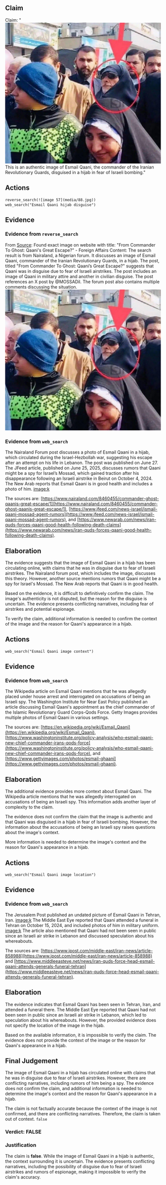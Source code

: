 ## Claim
Claim: "![image 57](media/88.jpg) This is an authentic image of Esmail Qaani, the commander of the Iranian Revolutionary Guards, disguised in a hijab in fear of Israeli bombing."

## Actions
```
reverse_search(![image 57](media/88.jpg))
web_search("Esmail Qaani hijab disguise")
```

## Evidence
### Evidence from `reverse_search`
From [Source](https://www.nairaland.com/8460455/commander-ghost-qaanis-great-escape): Found exact image on website with title: "From Commander To Ghost: Qaani's Great Escape?" - Foreign Affairs
Content: The search result is from Nairaland, a Nigerian forum. It discusses an image of Esmail Qaani, commander of the Iranian Revolutionary Guards, in a hijab. The post, titled "From Commander To Ghost: Qaani’s Great Escape?" suggests that Qaani was in disguise due to fear of Israeli airstrikes. The post includes an image of Qaani in military attire and another in civilian disguise. The post references an X post by @MOSSADil. The forum post also contains multiple comments discussing the situation. ![image 57](media/88.jpg)


### Evidence from `web_search`
The Nairaland Forum post discusses a photo of Esmail Qaani in a hijab, which circulated during the Israel-Hezbollah war, suggesting his escape after an attempt on his life in Lebanon. The post was published on June 27. The JFeed article, published on June 25, 2025, discusses rumors that Qaani might be a spy for Israel’s Mossad, which gained traction after his disappearance following an Israeli airstrike in Beirut on October 4, 2024. The New Arab reports that Esmail Qaani is in good health and includes a photo of him. <image:k>

The sources are: [https://www.nairaland.com/8460455/commander-ghost-qaanis-great-escape/1](https://www.nairaland.com/8460455/commander-ghost-qaanis-great-escape/1), [https://www.jfeed.com/news-israel/ismail-qaani-mossad-agent-rumors](https://www.jfeed.com/news-israel/ismail-qaani-mossad-agent-rumors), and [https://www.newarab.com/news/iran-quds-forces-qaani-good-health-following-death-claims](https://www.newarab.com/news/iran-quds-forces-qaani-good-health-following-death-claims).


## Elaboration
The evidence suggests that the image of Esmail Qaani in a hijab has been circulating online, with claims that he was in disguise due to fear of Israeli airstrikes. The Nairaland forum post, which includes the image, discusses this theory. However, another source mentions rumors that Qaani might be a spy for Israel's Mossad. The New Arab reports that Qaani is in good health.

Based on the evidence, it is difficult to definitively confirm the claim. The image's authenticity is not disputed, but the reason for the disguise is uncertain. The evidence presents conflicting narratives, including fear of airstrikes and potential espionage.

To verify the claim, additional information is needed to confirm the context of the image and the reason for Qaani's appearance in a hijab.


## Actions
```
web_search("Esmail Qaani image context")
```

## Evidence
### Evidence from `web_search`
The Wikipedia article on Esmail Qaani mentions that he was allegedly placed under house arrest and interrogated on accusations of being an Israeli spy. The Washington Institute for Near East Policy published an article discussing Esmail Qaani's appointment as the chief commander of the Islamic Revolutionary Guard Corps-Qods Force. Getty Images provides multiple photos of Esmail Qaani in various settings.

The sources are: [https://en.wikipedia.org/wiki/Esmail_Qaani](https://en.wikipedia.org/wiki/Esmail_Qaani), [https://www.washingtoninstitute.org/policy-analysis/who-esmail-qaani-new-chief-commander-irans-qods-force](https://www.washingtoninstitute.org/policy-analysis/who-esmail-qaani-new-chief-commander-irans-qods-force), and [https://www.gettyimages.com/photos/esmail-ghaani](https://www.gettyimages.com/photos/esmail-ghaani).


## Elaboration
The additional evidence provides more context about Esmail Qaani. The Wikipedia article mentions that he was allegedly interrogated on accusations of being an Israeli spy. This information adds another layer of complexity to the claim.

The evidence does not confirm the claim that the image is authentic and that Qaani was disguised in a hijab in fear of Israeli bombing. However, the information about the accusations of being an Israeli spy raises questions about the image's context.

More information is needed to determine the image's context and the reason for Qaani's appearance in a hijab.


## Actions
```
web_search("Esmail Qaani image location")
```

## Evidence
### Evidence from `web_search`
The Jerusalem Post published an undated picture of Esmail Qaani in Tehran, Iran. <image:k> The Middle East Eye reported that Qaani attended a funeral in Tehran on October 15, 2024, and included photos of him in military uniform. <image:k> The article also mentioned that Qaani had not been seen in public since an Israeli air strike in Lebanon and discussed speculation about his whereabouts.

The sources are: [https://www.jpost.com/middle-east/iran-news/article-858988](https://www.jpost.com/middle-east/iran-news/article-858988) and [https://www.middleeasteye.net/news/iran-quds-force-head-esmail-qaani-attends-generals-funeral-tehran](https://www.middleeasteye.net/news/iran-quds-force-head-esmail-qaani-attends-generals-funeral-tehran).


## Elaboration
The evidence indicates that Esmail Qaani has been seen in Tehran, Iran, and attended a funeral there. The Middle East Eye reported that Qaani had not been seen in public since an Israeli air strike in Lebanon, which led to speculation about his whereabouts. However, the provided evidence does not specify the location of the image in the hijab.

Based on the available information, it is impossible to verify the claim. The evidence does not provide the context of the image or the reason for Qaani's appearance in a hijab.


## Final Judgement
The image of Esmail Qaani in a hijab has circulated online with claims that he was in disguise due to fear of Israeli airstrikes. However, there are conflicting narratives, including rumors of him being a spy. The evidence does not confirm the claim, and additional information is needed to determine the image's context and the reason for Qaani's appearance in a hijab.

The claim is not factually accurate because the context of the image is not confirmed, and there are conflicting narratives. Therefore, the claim is taken out of context. `false`


### Verdict: FALSE

### Justification
The claim is **false**. While the image of Esmail Qaani in a hijab is authentic, the context surrounding it is uncertain. The evidence presents conflicting narratives, including the possibility of disguise due to fear of Israeli airstrikes and rumors of espionage, making it impossible to verify the claim's accuracy.
